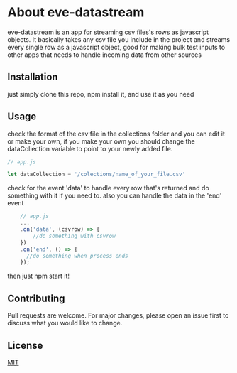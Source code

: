 # About eve-datastream

eve-datastream is an app for streaming csv files's rows as javascript objects. It basically takes any csv file you include in the project
and streams every single row as a javascript object, good for making bulk test inputs to other apps that needs to handle incoming data from other sources

## Installation

just simply clone this repo, npm install it, and use it as you need

## Usage

check the format of the csv file in the collections folder and you can edit it or make your own, if you make your own you should change the dataCollection variable to point to your newly added file.


```javascript
// app.js

let dataCollection = '/colections/name_of_your_file.csv'
```

check for the event 'data' to handle every row that's returned and do something with it if you need to. also you can handle the data in the 'end' event

```javascript
    // app.js
    ...
    .on('data', (csvrow) => {
        //do something with csvrow
    })
    .on('end', () => {
      //do something when process ends
    });
```

then just npm start it!

## Contributing
Pull requests are welcome. For major changes, please open an issue first to discuss what you would like to change.

## License
[MIT](https://choosealicense.com/licenses/mit/)